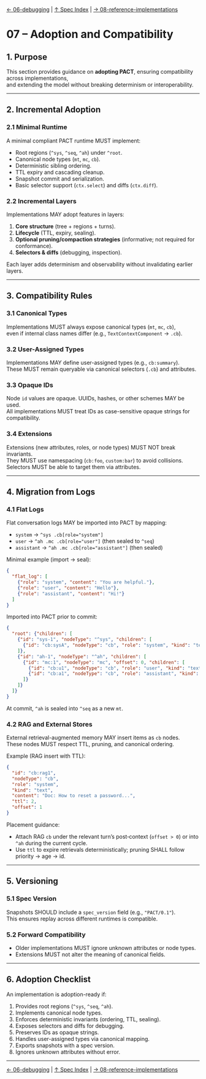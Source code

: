 [← 06-debugging](06-debugging.md) | [↑ Spec Index](../README.md) | [→ 08-reference-implementations](08-reference-implementations.md)

# 07 – Adoption and Compatibility

## 1. Purpose
This section provides guidance on **adopting PACT**, ensuring compatibility across implementations,  
and extending the model without breaking determinism or interoperability.

---

## 2. Incremental Adoption
### 2.1 Minimal Runtime
A minimal compliant PACT runtime MUST implement:
- Root regions (`^sys`, `^seq`, `^ah`) under `^root`.  
- Canonical node types (`mt`, `mc`, `cb`).  
- Deterministic sibling ordering.  
- TTL expiry and cascading cleanup.  
- Snapshot commit and serialization.  
- Basic selector support (`ctx.select`) and diffs (`ctx.diff`).

### 2.2 Incremental Layers
Implementations MAY adopt features in layers:
1. **Core structure** (tree + regions + turns).  
2. **Lifecycle** (TTL, expiry, sealing).  
3. **Optional pruning/compaction strategies** (informative; not required for conformance).  
4. **Selectors & diffs** (debugging, inspection).  

Each layer adds determinism and observability without invalidating earlier layers.

---

## 3. Compatibility Rules
### 3.1 Canonical Types
Implementations MUST always expose canonical types (`mt`, `mc`, `cb`),  
even if internal class names differ (e.g., `TextContextComponent` → `.cb`).

### 3.2 User-Assigned Types
Implementations MAY define user-assigned types (e.g., `cb:summary`).  
These MUST remain queryable via canonical selectors (`.cb`) and attributes.

### 3.3 Opaque IDs
Node `id` values are opaque. UUIDs, hashes, or other schemes MAY be used.  
All implementations MUST treat IDs as case-sensitive opaque strings for compatibility.

### 3.4 Extensions
Extensions (new attributes, roles, or node types) MUST NOT break invariants.  
They MUST use namespacing (`cb:foo`, `custom:bar`) to avoid collisions.  
Selectors MUST be able to target them via attributes.

---

## 4. Migration from Logs
### 4.1 Flat Logs
Flat conversation logs MAY be imported into PACT by mapping:
- `system` → `^sys .cb[role="system"]`  
- `user` → `^ah .mc .cb[role="user"]` (then sealed to `^seq`)  
- `assistant` → `^ah .mc .cb[role="assistant"]` (then sealed)  

Minimal example (import → seal):

```json
{
  "flat_log": [
    {"role": "system", "content": "You are helpful."},
    {"role": "user", "content": "Hello"},
    {"role": "assistant", "content": "Hi!"}
  ]
}
```

Imported into PACT prior to commit:

```json
{
  "root": {"children": [
    {"id": "sys-1", "nodeType": "^sys", "children": [
      {"id": "cb:sysA", "nodeType": "cb", "role": "system", "kind": "text", "offset": 0, "content": "You are helpful."}
    ]},
    {"id": "ah-1", "nodeType": "^ah", "children": [
      {"id": "mc:1", "nodeType": "mc", "offset": 0, "children": [
        {"id": "cb:u1", "nodeType": "cb", "role": "user", "kind": "text", "content": "Hello"},
        {"id": "cb:a1", "nodeType": "cb", "role": "assistant", "kind": "text", "content": "Hi!"}
      ]}
    ]}
  ]}
}
```

At commit, `^ah` is sealed into `^seq` as a new `mt`.

### 4.2 RAG and External Stores
External retrieval-augmented memory MAY insert items as `cb` nodes.  
These nodes MUST respect TTL, pruning, and canonical ordering.

Example (RAG insert with TTL):

```json
{
  "id": "cb:rag1",
  "nodeType": "cb",
  "role": "system",
  "kind": "text",
  "content": "Doc: How to reset a password...",
  "ttl": 2,
  "offset": 1
}
```

Placement guidance:
- Attach RAG `cb` under the relevant turn’s post‑context (`offset > 0`) or into `^ah` during the current cycle.
- Use `ttl` to expire retrievals deterministically; pruning SHALL follow priority → age → id.

---

## 5. Versioning
### 5.1 Spec Version
Snapshots SHOULD include a `spec_version` field (e.g., `"PACT/0.1"`).  
This ensures replay across different runtimes is compatible.

### 5.2 Forward Compatibility
- Older implementations MUST ignore unknown attributes or node types.  
- Extensions MUST not alter the meaning of canonical fields.  

---

## 6. Adoption Checklist
An implementation is adoption-ready if:
1. Provides root regions (`^sys`, `^seq`, `^ah`).  
2. Implements canonical node types.  
3. Enforces deterministic invariants (ordering, TTL, sealing).  
4. Exposes selectors and diffs for debugging.  
5. Preserves IDs as opaque strings.  
6. Handles user-assigned types via canonical mapping.  
7. Exports snapshots with a spec version.  
8. Ignores unknown attributes without error.  

---

[← 06-debugging](06-debugging.md) | [↑ Spec Index](../README.md) | [→ 08-reference-implementations](08-reference-implementations.md)
